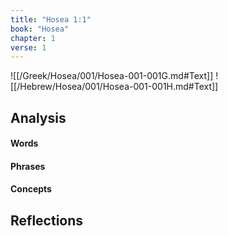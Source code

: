 ```yaml
---
title: "Hosea 1:1"
book: "Hosea"
chapter: 1
verse: 1
---
```

![[/Greek/Hosea/001/Hosea-001-001G.md#Text]]
![[/Hebrew/Hosea/001/Hosea-001-001H.md#Text]]

## Analysis

#### Words

#### Phrases

#### Concepts

## Reflections
